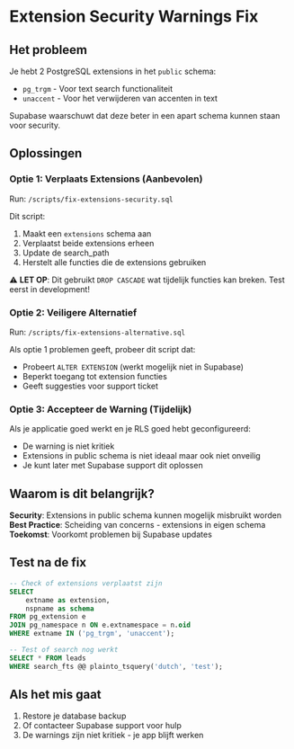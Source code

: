# Extension Security Warnings Fix

## Het probleem
Je hebt 2 PostgreSQL extensions in het `public` schema:
- `pg_trgm` - Voor text search functionaliteit
- `unaccent` - Voor het verwijderen van accenten in text

Supabase waarschuwt dat deze beter in een apart schema kunnen staan voor security.

## Oplossingen

### Optie 1: Verplaats Extensions (Aanbevolen)
Run: `/scripts/fix-extensions-security.sql`

Dit script:
1. Maakt een `extensions` schema aan
2. Verplaatst beide extensions erheen
3. Update de search_path
4. Herstelt alle functies die de extensions gebruiken

⚠️ **LET OP**: Dit gebruikt `DROP CASCADE` wat tijdelijk functies kan breken. Test eerst in development!

### Optie 2: Veiligere Alternatief
Run: `/scripts/fix-extensions-alternative.sql`

Als optie 1 problemen geeft, probeer dit script dat:
- Probeert `ALTER EXTENSION` (werkt mogelijk niet in Supabase)
- Beperkt toegang tot extension functies
- Geeft suggesties voor support ticket

### Optie 3: Accepteer de Warning (Tijdelijk)
Als je applicatie goed werkt en je RLS goed hebt geconfigureerd:
- De warning is niet kritiek
- Extensions in public schema is niet ideaal maar ook niet onveilig
- Je kunt later met Supabase support dit oplossen

## Waarom is dit belangrijk?

**Security**: Extensions in public schema kunnen mogelijk misbruikt worden
**Best Practice**: Scheiding van concerns - extensions in eigen schema
**Toekomst**: Voorkomt problemen bij Supabase updates

## Test na de fix

```sql
-- Check of extensions verplaatst zijn
SELECT 
    extname as extension,
    nspname as schema
FROM pg_extension e
JOIN pg_namespace n ON e.extnamespace = n.oid
WHERE extname IN ('pg_trgm', 'unaccent');

-- Test of search nog werkt
SELECT * FROM leads 
WHERE search_fts @@ plainto_tsquery('dutch', 'test');
```

## Als het mis gaat

1. Restore je database backup
2. Of contacteer Supabase support voor hulp
3. De warnings zijn niet kritiek - je app blijft werken